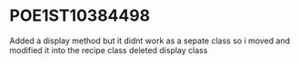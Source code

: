 # POE1ST10384498
Added a display method but it didnt work as a sepate class so i moved and modified it into the recipe class
deleted display class 
